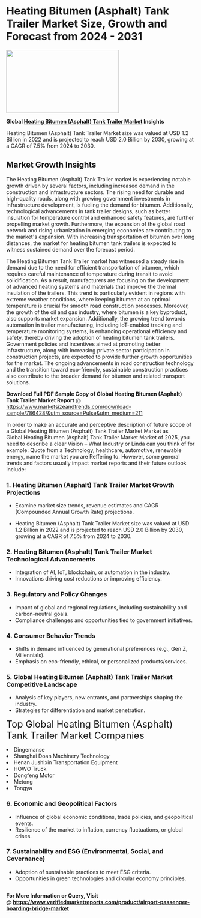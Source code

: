 <H1>Heating Bitumen (Asphalt) Tank Trailer Market Size, Growth and Forecast from 2024 - 2031</H1><img class="aligncenter size-medium wp-image-584254" src="https://thirdeyenews.in/wp-content/uploads/2024/09/Global-Market-Research-300x168.jpeg" alt="" width="300" height="168" /><p><strong>Global&nbsp;<a href="https://www.marketsizeandtrends.com/download-sample/786428/&amp;utm_source=Pulse&amp;utm_medium=211">Heating Bitumen (Asphalt) Tank Trailer Market</a> Insights</strong></p><p>Heating Bitumen (Asphalt) Tank Trailer Market size was valued at USD 1.2 Billion in 2022 and is projected to reach USD 2.0 Billion by 2030, growing at a CAGR of 7.5% from 2024 to 2030.</p><p><h2>Market Growth Insights</h2> <p>The Heating Bitumen (Asphalt) Tank Trailer market is experiencing notable growth driven by several factors, including increased demand in the construction and infrastructure sectors. The rising need for durable and high-quality roads, along with growing government investments in infrastructure development, is fueling the demand for bitumen. Additionally, technological advancements in tank trailer designs, such as better insulation for temperature control and enhanced safety features, are further propelling market growth. Furthermore, the expansion of the global road network and rising urbanization in emerging economies are contributing to the market's expansion. With increasing transportation of bitumen over long distances, the market for heating bitumen tank trailers is expected to witness sustained demand over the forecast period. </p> <p>The Heating Bitumen Tank Trailer market has witnessed a steady rise in demand due to the need for efficient transportation of bitumen, which requires careful maintenance of temperature during transit to avoid solidification. As a result, manufacturers are focusing on the development of advanced heating systems and materials that improve the thermal insulation of the trailers. This trend is particularly evident in regions with extreme weather conditions, where keeping bitumen at an optimal temperature is crucial for smooth road construction processes. Moreover, the growth of the oil and gas industry, where bitumen is a key byproduct, also supports market expansion. Additionally, the growing trend towards automation in trailer manufacturing, including IoT-enabled tracking and temperature monitoring systems, is enhancing operational efficiency and safety, thereby driving the adoption of heating bitumen tank trailers. Government policies and incentives aimed at promoting better infrastructure, along with increasing private sector participation in construction projects, are expected to provide further growth opportunities for the market. The ongoing advancements in road construction technology and the transition toward eco-friendly, sustainable construction practices also contribute to the broader demand for bitumen and related transport solutions. </p><p><span class=""><strong>Download Full PDF Sample Copy of Global Heating Bitumen (Asphalt) Tank Trailer Market Report</strong> @ <a href="https://www.marketsizeandtrends.com/download-sample/786428/&amp;utm_source=Pulse&amp;utm_medium=211" target="_blank">https://www.marketsizeandtrends.com/download-sample/786428/&amp;utm_source=Pulse&amp;utm_medium=211</a></span></p><p>In order to make an accurate and perceptive description of future scope of a Global&nbsp;Heating Bitumen (Asphalt) Tank Trailer Market Market as Global&nbsp;Heating Bitumen (Asphalt) Tank Trailer Market Market of 2025, you need to describe a clear Vision &ndash; What Industry or Linda can you think of for example: Quote from a Technology, healthcare, automotive, renewable energy, name the market you are Reffering to. However, some general trends and factors usually impact market reports and their future outlook include:</p><h3>1.&nbsp;<strong>Heating Bitumen (Asphalt) Tank Trailer Market Growth Projections</strong></h3><ul><li>Examine market size trends, revenue estimates and CAGR (Compounded Annual Growth Rate) projections.</li><li><p>Heating Bitumen (Asphalt) Tank Trailer Market size was valued at USD 1.2 Billion in 2022 and is projected to reach USD 2.0 Billion by 2030, growing at a CAGR of 7.5% from 2024 to 2030.</p></li></ul><h3>2.&nbsp;<strong>Heating Bitumen (Asphalt) Tank Trailer Market Technological Advancements</strong></h3><ul><li>Integration of AI, IoT, blockchain, or automation in the industry.</li><li>Innovations driving cost reductions or improving efficiency.</li></ul><h3>3.&nbsp;<strong>Regulatory and Policy Changes</strong></h3><ul><li>Impact of global and regional regulations, including sustainability and carbon-neutral goals.</li><li>Compliance challenges and opportunities tied to government initiatives.</li></ul><h3>4.&nbsp;<strong>Consumer Behavior Trends</strong></h3><ul><li>Shifts in demand influenced by generational preferences (e.g., Gen Z, Millennials).</li><li>Emphasis on eco-friendly, ethical, or personalized products/services.</li></ul><h3>5.&nbsp;<strong>Global Heating Bitumen (Asphalt) Tank Trailer Market Competitive Landscape</strong></h3><ul><li>Analysis of key players, new entrants, and partnerships shaping the industry.</li><li>Strategies for differentiation and market penetration.</li></ul><p data-pm-slice="1 1 []"><span style="color: inherit; font-family: inherit; font-size: 25px;">Top Global Heating Bitumen (Asphalt) Tank Trailer Market Companies</span></p><div class="" data-test-id=""><p><li>Dingemanse</li><li> Shanghai Doan Machinery Technology</li><li> Henan Jushixin Transportation Equipment</li><li> HOWO Truck</li><li> Dongfeng Motor</li><li> Metong</li><li> Tongya</li></p></div><h3>6.&nbsp;<strong>Economic and Geopolitical Factors</strong></h3><ul><li>Influence of global economic conditions, trade policies, and geopolitical events.</li><li>Resilience of the market to inflation, currency fluctuations, or global crises.</li></ul><h3>7.&nbsp;<strong>Sustainability and ESG (Environmental, Social, and Governance)</strong></h3><ul><li>Adoption of sustainable practices to meet ESG criteria.</li><li>Opportunities in green technologies and circular economy principles.</li></ul><h2><strong style="font-size: 14px;">For More Information or Query, Visit @&nbsp;</strong><a style="background-color: #ffffff; font-size: 14px;" href="https://www.marketsizeandtrends.com/report/heating-bitumen-asphalt-tank-trailer-market/" target="_blank">https://www.verifiedmarketreports.com/product/airport-passenger-boarding-bridge-market</a></h2>
